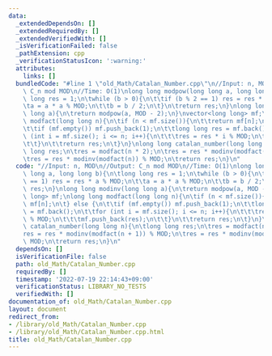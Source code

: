```yaml
---
data:
  _extendedDependsOn: []
  _extendedRequiredBy: []
  _extendedVerifiedWith: []
  _isVerificationFailed: false
  _pathExtension: cpp
  _verificationStatusIcon: ':warning:'
  attributes:
    links: []
  bundledCode: "#line 1 \"old_Math/Catalan_Number.cpp\"\n//Input: n, MOD\n//Output:\
    \ C_n mod MOD\n//Time: O(1)\nlong long modpow(long long a, long long b){\n\tlong\
    \ long res = 1;\n\twhile (b > 0){\n\t\tif (b % 2 == 1) res = res * a % MOD;\n\t\
    \ta = a * a % MOD;\n\t\tb = b / 2;\n\t}\n\treturn res;\n}\nlong long modinv(long\
    \ long a){\n\treturn modpow(a, MOD - 2);\n}\nvector<long long> mf;\nlong long\
    \ modfact(long long n){\n\tif (n < mf.size()){\n\t\treturn mf[n];\n\t} else {\n\
    \t\tif (mf.empty()) mf.push_back(1);\n\t\tlong long res = mf.back();\n\t\tfor\
    \ (int i = mf.size(); i <= n; i++){\n\t\t\tres = res * i % MOD;\n\t\t\tmf.push_back(res);\n\
    \t\t}\n\t\treturn res;\n\t}\n}\nlong long catalan_number(long long n){\n\tlong\
    \ long res;\n\tres = modfact(n * 2);\n\tres = res * modinv(modfact(n + 1)) % MOD;\n\
    \tres = res * modinv(modfact(n)) % MOD;\n\treturn res;\n}\n"
  code: "//Input: n, MOD\n//Output: C_n mod MOD\n//Time: O(1)\nlong long modpow(long\
    \ long a, long long b){\n\tlong long res = 1;\n\twhile (b > 0){\n\t\tif (b % 2\
    \ == 1) res = res * a % MOD;\n\t\ta = a * a % MOD;\n\t\tb = b / 2;\n\t}\n\treturn\
    \ res;\n}\nlong long modinv(long long a){\n\treturn modpow(a, MOD - 2);\n}\nvector<long\
    \ long> mf;\nlong long modfact(long long n){\n\tif (n < mf.size()){\n\t\treturn\
    \ mf[n];\n\t} else {\n\t\tif (mf.empty()) mf.push_back(1);\n\t\tlong long res\
    \ = mf.back();\n\t\tfor (int i = mf.size(); i <= n; i++){\n\t\t\tres = res * i\
    \ % MOD;\n\t\t\tmf.push_back(res);\n\t\t}\n\t\treturn res;\n\t}\n}\nlong long\
    \ catalan_number(long long n){\n\tlong long res;\n\tres = modfact(n * 2);\n\t\
    res = res * modinv(modfact(n + 1)) % MOD;\n\tres = res * modinv(modfact(n)) %\
    \ MOD;\n\treturn res;\n}\n"
  dependsOn: []
  isVerificationFile: false
  path: old_Math/Catalan_Number.cpp
  requiredBy: []
  timestamp: '2022-07-19 22:14:43+09:00'
  verificationStatus: LIBRARY_NO_TESTS
  verifiedWith: []
documentation_of: old_Math/Catalan_Number.cpp
layout: document
redirect_from:
- /library/old_Math/Catalan_Number.cpp
- /library/old_Math/Catalan_Number.cpp.html
title: old_Math/Catalan_Number.cpp
---
```

